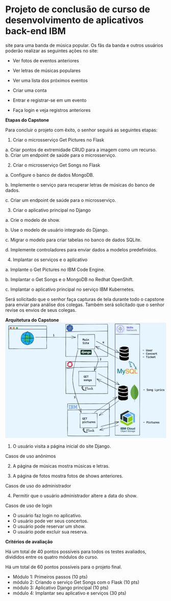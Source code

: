 
# Projeto de conclusão de curso de desenvolvimento de aplicativos back-end IBM 

site para uma banda de música popular. Os fãs da banda e outros usuários poderão realizar as seguintes ações no site:

- Ver fotos de eventos anteriores

- Ver letras de músicas populares

- Ver uma lista dos próximos eventos

- Criar uma conta

- Entrar e registrar-se em um evento

- Faça login e veja registros anteriores

**Etapas do Capstone**

Para concluir o projeto com êxito, o senhor seguirá as seguintes etapas:

1. Criar o microsserviço Get Pictures no Flask  

a. Criar pontos de extremidade CRUD para a imagem como um recurso.   
b. Criar um endpoint de saúde para o microsserviço.

2. Criar o microsserviço Get Songs no Flask 

a. Configure o banco de dados MongoDB.  

b. Implemente o serviço para recuperar letras de músicas do banco de dados.  

c. Criar um endpoint de saúde para o microsserviço.

3. Criar o aplicativo principal no Django  

a. Crie o modelo de show.

b. Use o modelo de usuário integrado do Django.  

c. Migrar o modelo para criar tabelas no banco de dados SQLite. 

d. Implemente controladores para enviar dados a modelos predefinidos.

4.  Implantar os serviços e o aplicativo  

a. Implante o Get Pictures no IBM Code Engine.

b. Implantar o Get Songs e o MongoDB no Redhat OpenShift.  

c. Implantar o aplicativo principal no serviço IBM Kubernetes.

Será solicitado que o senhor faça capturas de tela durante todo o capstone para enviar para análise dos colegas. Também será solicitado que o senhor revise os envios de seus colegas.

**Arquitetura do Capstone**
![project](img.png)


1. O usuário visita a página inicial do site Django.

Casos de uso anônimos

2. A página de músicas mostra músicas e letras.

3. A página de fotos mostra fotos de shows anteriores.

Casos de uso do administrador

4. Permitir que o usuário administrador altere a data do show.

Casos de uso de login

- O usuário faz login no aplicativo.
- O usuário pode ver seus concertos.
- O usuário pode reservar um show.
- O usuário pode excluir sua reserva.  

**Critérios de avaliação**

Há um total de 40 pontos possíveis para todos os testes avaliados, divididos entre os quatro módulos do curso.

Há um total de 60 pontos possíveis para o projeto final.

- Módulo 1: Primeiros passos (10 pts)
- módulo 2: Criando o serviço Get Songs com o Flask (10 pts)
- módulo 3: Aplicativo Django principal (10 pts)
- módulo 4: Implantar seu aplicativo e serviços (30 pts)
